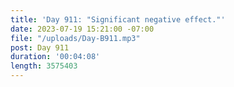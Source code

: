 ```yaml
---
title: 'Day 911: "Significant negative effect."'
date: 2023-07-19 15:21:00 -07:00
file: "/uploads/Day-B911.mp3"
post: Day 911
duration: '00:04:08'
length: 3575403
---
```


